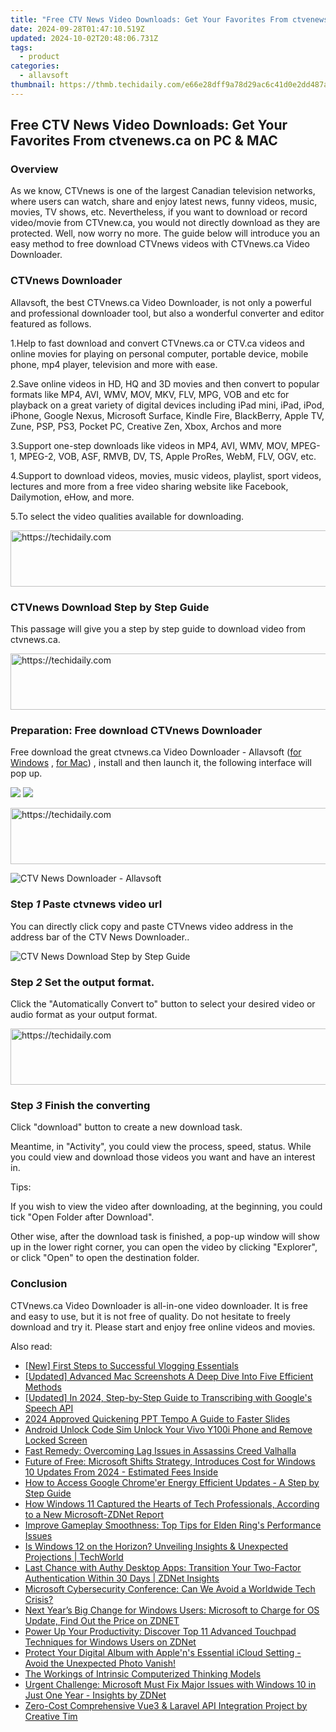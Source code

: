 ```yaml
---
title: "Free CTV News Video Downloads: Get Your Favorites From ctvenews.ca on PC & MAC"
date: 2024-09-28T01:47:10.519Z
updated: 2024-10-02T20:48:06.731Z
tags:
  - product
categories:
  - allavsoft
thumbnail: https://thmb.techidaily.com/e66e28dff9a78d29ac6c41d0e2dd487a7c339d734ca57b3143f21e9c629c5f8e.jpg
---
```


## Free CTV News Video Downloads: Get Your Favorites From ctvenews.ca on PC & MAC

### Overview

As we know, CTVnews is one of the largest Canadian television networks, where users can watch, share and enjoy latest news, funny videos, music, movies, TV shows, etc. Nevertheless, if you want to download or record video/movie from CTVnew.ca, you would not directly download as they are protected. Well, now worry no more. The guide below will introduce you an easy method to free download CTVnews videos with CTVnews.ca Video Downloader.

### CTVnews Downloader

Allavsoft, the best CTVnews.ca Video Downloader, is not only a powerful and professional downloader tool, but also a wonderful converter and editor featured as follows.

1.Help to fast download and convert CTVnews.ca or CTV.ca videos and online movies for playing on personal computer, portable device, mobile phone, mp4 player, television and more with ease.

2.Save online videos in HD, HQ and 3D movies and then convert to popular formats like MP4, AVI, WMV, MOV, MKV, FLV, MPG, VOB and etc for playback on a great variety of digital devices including iPad mini, iPad, iPod, iPhone, Google Nexus, Microsoft Surface, Kindle Fire, BlackBerry, Apple TV, Zune, PSP, PS3, Pocket PC, Creative Zen, Xbox, Archos and more

3.Support one-step downloads like videos in MP4, AVI, WMV, MOV, MPEG-1, MPEG-2, VOB, ASF, RMVB, DV, TS, Apple ProRes, WebM, FLV, OGV, etc.

4.Support to download videos, movies, music videos, playlist, sport videos, lectures and more from a free video sharing website like Facebook, Dailymotion, eHow, and more.

5.To select the video qualities available for downloading.

<!-- affiliate ads begin -->
<a href="https://aligracehair.sjv.io/c/5597632/1918684/19272" target="_top" id="1918684">
  <img src="//a.impactradius-go.com/display-ad/19272-1918684" border="0" alt="https://techidaily.com" width="728" height="90"/>
</a>
<img height="0" width="0" src="https://aligracehair.sjv.io/i/5597632/1918684/19272" style="position:absolute;visibility:hidden;" border="0" />
<!-- affiliate ads end -->

### CTVnews Download Step by Step Guide

This passage will give you a step by step guide to download video from ctvnews.ca.

<!-- affiliate ads begin -->
<a href="https://aligracehair.sjv.io/c/5597632/2115951/19272" target="_top" id="2115951">
  <img src="//a.impactradius-go.com/display-ad/19272-2115951" border="0" alt="https://techidaily.com" width="728" height="90"/>
</a>
<img height="0" width="0" src="https://aligracehair.sjv.io/i/5597632/2115951/19272" style="position:absolute;visibility:hidden;" border="0" />
<!-- affiliate ads end -->

### Preparation: Free download CTVnews Downloader

Free download the great ctvnews.ca Video Downloader - Allavsoft ([for Windows](https://tools.techidaily.com/allavsoft/products/) , [for Mac](https://tools.techidaily.com/allavsoft/products/)) , install and then launch it, the following interface will pop up.

[![](https://www.allavsoft.com/how-to/../images/how-to/free-download-win.jpg)](https://tools.techidaily.com/allavsoft/products/) [![](https://www.allavsoft.com/how-to/../images/how-to/free-download-mac.jpg)](https://tools.techidaily.com/allavsoft/products/)

<!-- affiliate ads begin -->
<a href="https://appsumo.8odi.net/c/5597632/2144287/7443" target="_top" id="2144287">
  <img src="//a.impactradius-go.com/display-ad/7443-2144287" border="0" alt="https://techidaily.com" width="600" height="90"/>
</a>
<img height="0" width="0" src="https://appsumo.8odi.net/i/5597632/2144287/7443" style="position:absolute;visibility:hidden;" border="0" />
<!-- affiliate ads end -->

![CTV News Downloader - Allavsoft](https://www.allavsoft.com/how-to/../images/allavsoft/screen-shot-600.jpg)

### Step _1_ Paste ctvnews video url

You can directly click copy and paste CTVnews video address in the address bar of the CTV News Downloader..

![CTV News Download Step by Step Guide](https://www.allavsoft.com/how-to/../images/how-to/CTVnews.ca-Video-Downloader/ctvnews-download.jpg)

### Step _2_ Set the output format.

Click the "Automatically Convert to" button to select your desired video or audio format as your output format.

<!-- affiliate ads begin -->
<a href="https://ephamedtechinc.pxf.io/c/5597632/2136627/26400" target="_top" id="2136627">
  <img src="//a.impactradius-go.com/display-ad/26400-2136627" border="0" alt="https://techidaily.com" width="728" height="90"/>
</a>
<img height="0" width="0" src="https://ephamedtechinc.pxf.io/i/5597632/2136627/26400" style="position:absolute;visibility:hidden;" border="0" />
<!-- affiliate ads end -->

### Step _3_ Finish the converting

Click "download" button to create a new download task.

Meantime, in "Activity", you could view the process, speed, status. While you could view and download those videos you want and have an interest in.

Tips:

If you wish to view the video after downloading, at the beginning, you could tick "Open Folder after Download".

Other wise, after the download task is finished, a pop-up window will show up in the lower right corner, you can open the video by clicking "Explorer", or click "Open" to open the destination folder.

### Conclusion

CTVnews.ca Video Downloader is all-in-one video downloader. It is free and easy to use, but it is not free of quality. Do not hesitate to freely download and try it. Please start and enjoy free online videos and movies.

<ins class="adsbygoogle"
     style="display:block"
     data-ad-format="autorelaxed"
     data-ad-client="ca-pub-7571918770474297"
     data-ad-slot="1223367746"></ins>

<ins class="adsbygoogle"
     style="display:block"
     data-ad-client="ca-pub-7571918770474297"
     data-ad-slot="8358498916"
     data-ad-format="auto"
     data-full-width-responsive="true"></ins>

<span class="atpl-alsoreadstyle">Also read:</span>
<div><ul>
<li><a href="https://some-knowledge.techidaily.com/new-first-steps-to-successful-vlogging-essentials/"><u>[New] First Steps to Successful Vlogging Essentials</u></a></li>
<li><a href="https://screen-activity-recording.techidaily.com/updated-advanced-mac-screenshots-a-deep-dive-into-five-efficient-methods/"><u>[Updated] Advanced Mac Screenshots A Deep Dive Into Five Efficient Methods</u></a></li>
<li><a href="https://fox-links.techidaily.com/updated-in-2024-step-by-step-guide-to-transcribing-with-googles-speech-api/"><u>[Updated] In 2024, Step-by-Step Guide to Transcribing with Google's Speech API</u></a></li>
<li><a href="https://extra-guidance.techidaily.com/2024-approved-quickening-ppt-tempo-a-guide-to-faster-slides/"><u>2024 Approved Quickening PPT Tempo A Guide to Faster Slides</u></a></li>
<li><a href="https://sim-unlock.techidaily.com/android-unlock-code-sim-unlock-your-vivo-y100i-phone-and-remove-locked-screen-by-drfone-android/"><u>Android Unlock Code Sim Unlock Your Vivo Y100i Phone and Remove Locked Screen</u></a></li>
<li><a href="https://win-blog.techidaily.com/fast-remedy-overcoming-lag-issues-in-assassins-creed-valhalla/"><u>Fast Remedy: Overcoming Lag Issues in Assassins Creed Valhalla</u></a></li>
<li><a href="https://win-tips.techidaily.com/future-of-free-microsoft-shifts-strategy-introduces-cost-for-windows-10-updates-from-2024-estimated-fees-inside/"><u>Future of Free: Microsoft Shifts Strategy, Introduces Cost for Windows 10 Updates From 2024 - Estimated Fees Inside</u></a></li>
<li><a href="https://win-tips.techidaily.com/how-to-access-google-chromeer-energy-efficient-updates-a-step-by-step-guide/"><u>How to Access Google Chrome'er Energy Efficient Updates - A Step by Step Guide</u></a></li>
<li><a href="https://win-tips.techidaily.com/how-windows-11-captured-the-hearts-of-tech-professionals-according-to-a-new-microsoft-zdnet-report/"><u>How Windows 11 Captured the Hearts of Tech Professionals, According to a New Microsoft-ZDNet Report</u></a></li>
<li><a href="https://win-answers.techidaily.com/improve-gameplay-smoothness-top-tips-for-elden-rings-performance-issues/"><u>Improve Gameplay Smoothness: Top Tips for Elden Ring's Performance Issues</u></a></li>
<li><a href="https://win-tips.techidaily.com/is-windows-12-on-the-horizon-unveiling-insights-and-unexpected-projections-techworld/"><u>Is Windows 12 on the Horizon? Unveiling Insights & Unexpected Projections | TechWorld</u></a></li>
<li><a href="https://win-tips.techidaily.com/last-chance-with-authy-desktop-apps-transition-your-two-factor-authentication-within-30-days-zdnet-insights/"><u>Last Chance with Authy Desktop Apps: Transition Your Two-Factor Authentication Within 30 Days | ZDNet Insights</u></a></li>
<li><a href="https://win-tips.techidaily.com/microsoft-cybersecurity-conference-can-we-avoid-a-worldwide-tech-crisis/"><u>Microsoft Cybersecurity Conference: Can We Avoid a Worldwide Tech Crisis?</u></a></li>
<li><a href="https://win-tips.techidaily.com/next-years-big-change-for-windows-users-microsoft-to-charge-for-os-update-find-out-the-price-on-zdnet/"><u>Next Year’s Big Change for Windows Users: Microsoft to Charge for OS Update, Find Out the Price on ZDNET</u></a></li>
<li><a href="https://win-tips.techidaily.com/power-up-your-productivity-discover-top-11-advanced-touchpad-techniques-for-windows-users-on-zdnet/"><u>Power Up Your Productivity: Discover Top 11 Advanced Touchpad Techniques for Windows Users on ZDNet</u></a></li>
<li><a href="https://some-knowledge.techidaily.com/protect-your-digital-album-with-applens-essential-icloud-setting-avoid-the-unexpected-photo-vanish/"><u>Protect Your Digital Album with Apple'n's Essential iCloud Setting - Avoid the Unexpected Photo Vanish!</u></a></li>
<li><a href="https://tech-savvy.techidaily.com/the-workings-of-intrinsic-computerized-thinking-models/"><u>The Workings of Intrinsic Computerized Thinking Models</u></a></li>
<li><a href="https://win-tips.techidaily.com/urgent-challenge-microsoft-must-fix-major-issues-with-windows-10-in-just-one-year-insights-by-zdnet/"><u>Urgent Challenge: Microsoft Must Fix Major Issues with Windows 10 in Just One Year - Insights by ZDNet</u></a></li>
<li><a href="https://fox-shield.techidaily.com/zero-cost-comprehensive-vue3-and-laravel-api-integration-project-by-creative-tim/"><u>Zero-Cost Comprehensive Vue3 & Laravel API Integration Project by Creative Tim</u></a></li>
</ul></div>

